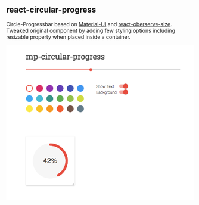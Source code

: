 ## react-circular-progress

Circle-Progressbar based on [Material-UI](http://www.material-ui.com/) and [react-oberserve-size](https://github.com/oberonamsterdam/react-observe-size). Tweaked original component by adding few styling options including resizable property when placed inside a container.

![screenshot](https://github.com/Fuasmattn/react-circular-progress/blob/master/src/screenshot.png )
